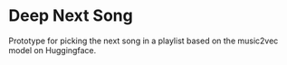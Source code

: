 # Deep Next Song
Prototype for picking the next song in a playlist based on the music2vec model on Huggingface.
